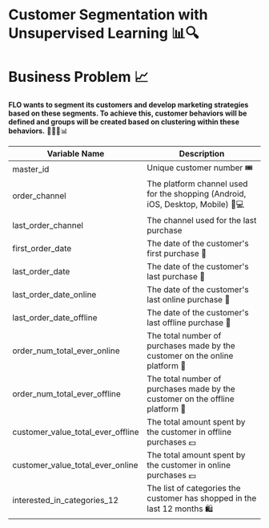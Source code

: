 # Customer Segmentation with Unsupervised Learning 📊🔍
# Business Problem 📈
**FLO wants to segment its customers and develop marketing strategies based on these segments. To achieve this, customer behaviors will be defined and 
groups will be created based on clustering within these behaviors.** 🧑‍🤝‍🧑📊

| **Variable Name**                 | **Description**                                                                 |
|-----------------------------------|---------------------------------------------------------------------------------|
| master_id                         | Unique customer number 🎟️                                                        |
| order_channel                     | The platform channel used for the shopping (Android, iOS, Desktop, Mobile) 📱💻    |
| last_order_channel                | The channel used for the last purchase                                          |
| first_order_date                  | The date of the customer's first purchase 📅                                      |
| last_order_date                   | The date of the customer's last purchase 📅                                       |
| last_order_date_online            | The date of the customer's last online purchase 📅                                |
| last_order_date_offline           | The date of the customer's last offline purchase 📅                               |
| order_num_total_ever_online       | The total number of purchases made by the customer on the online platform 🛒       |
| order_num_total_ever_offline      | The total number of purchases made by the customer on the offline platform 🛒      |
| customer_value_total_ever_offline | The total amount spent by the customer in offline purchases 💵                   |
| customer_value_total_ever_online  | The total amount spent by the customer in online purchases 💵                    |
| interested_in_categories_12       | The list of categories the customer has shopped in the last 12 months 🛍️         |
